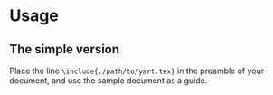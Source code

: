 # Usage

## The simple version
Place the line `\include{./path/to/yart.tex}` in the preamble of your document,
and use the sample document as a guide.
